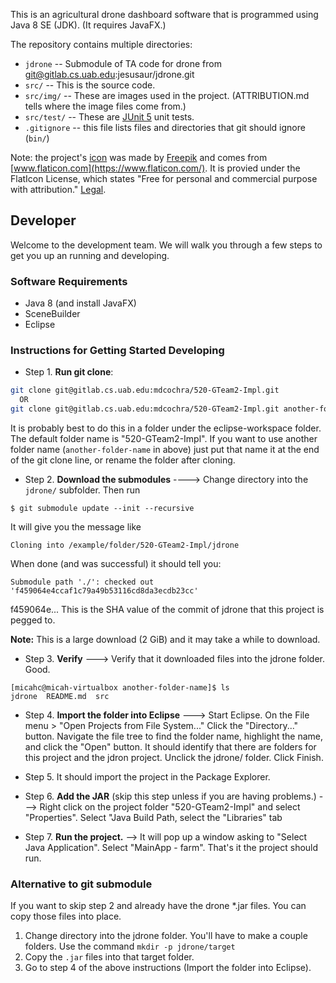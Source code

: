 This is an agricultural drone dashboard software that is programmed using Java 8 SE (JDK).  (It requires JavaFX.)

The repository contains multiple directories:
* `jdrone` -- Submodule of TA code for drone from git@gitlab.cs.uab.edu:jesusaur/jdrone.git 
* `src/`  -- This is the source code.
* `src/img/`  -- These are images used in the project.  (ATTRIBUTION.md tells where the image files come from.)
* `src/test/` -- These are [JUnit 5](https://junit.org/junit5/) unit tests.
* `.gitignore` -- this file lists files and directories that git should ignore (`bin/`)


Note: the project's [icon](https://www.flaticon.com/premium-icon/camera-drone_3211402) was made by [Freepik](https://www.freepik.com) and comes from [www.flaticon.com](https://www.flaticon.com/).  It is provied under the FlatIcon License, which states "Free for personal and commercial purpose with attribution."  [Legal](https://www.freepikcompany.com/legal#nav-flaticon).


## Developer
Welcome to the development team.  We will walk you through a few steps to get you up an running and developing.

### Software Requirements
* Java 8 (and install JavaFX)
* SceneBuilder
* Eclipse

### Instructions for Getting Started Developing

* Step 1. **Run git clone**:

```bash
git clone git@gitlab.cs.uab.edu:mdcochra/520-GTeam2-Impl.git
  OR
git clone git@gitlab.cs.uab.edu:mdcochra/520-GTeam2-Impl.git another-folder-name
```
It is probably best to do this in a folder under the eclipse-workspace folder.  The default folder name is "520-GTeam2-Impl".  If you want to use another folder name (`another-folder-name` in above) just put that name it at the end of the git clone line, or rename the folder after cloning.

* Step 2. **Download the submodules** ----> Change directory into the `jdrone/` subfolder.  Then run

```
$ git submodule update --init --recursive
```
It will give you the message like

```
Cloning into /example/folder/520-GTeam2-Impl/jdrone
```

When done (and was successful) it should tell you:

```
Submodule path './': checked out 'f459064e4ccaf1c79a49b53116cd8da3ecdb23cc'
```

f459064e... This is the SHA value of the commit of jdrone that this project is pegged to. 

**Note:** This is a large download (2 GiB) and it may take a while to download. 

* Step 3. **Verify** ---> Verify that it downloaded files into the jdrone folder.  Good.

```
[micahc@micah-virtualbox another-folder-name]$ ls
jdrone  README.md  src
```

* Step 4. **Import the folder into Eclipse** ---> Start Eclipse.  On the File menu > "Open Projects from File System..."  Click the "Directory..." button.  Navigate the file tree to find the folder name, highlight the name, and click the "Open" button.  It should identify that there are folders for this project and the jdron project. Unclick the jdrone/ folder.  Click Finish.

* Step 5. It should import the project in the Package Explorer.

* Step 6. **Add the JAR** (skip this step unless if you are having problems.) --->  Right click on the project folder "520-GTeam2-Impl" and select "Properties".  Select "Java Build Path, select the "Libraries" tab

* Step 7. **Run the project.** -->  It will pop up a window asking to "Select Java Application".  Select "MainApp - farm".  That's it the project should run.

### Alternative to git submodule
If you want to skip step 2 and already have the drone *.jar files.  You can copy those files into place. 

1. Change directory into the jdrone folder.  You'll have to make a couple folders. Use the command `mkdir -p jdrone/target`
2. Copy the `.jar` files into that target folder.
3. Go to step 4  of the above instructions (Import the folder into Eclipse).